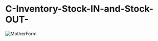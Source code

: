 # C-Inventory-Stock-IN-and-Stock-OUT-
![MotherForm](https://github.com/X-Secret-X/-C-Sharp--Inventory-Stock-IN-and-Stock-OUT-/assets/138319100/888798a5-15c1-497e-983a-53be60b2c0e1)
